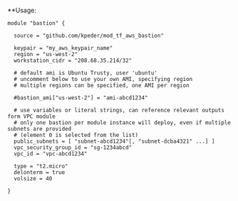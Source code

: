 **Usage:

    module "bastion" {

      source = "github.com/kpeder/mod_tf_aws_bastion"

      keypair = "my_aws_keypair_name"
      region = "us-west-2"
      workstation_cidr = "208.68.35.214/32"

      # default ami is Ubuntu Trusty, user 'ubuntu'
      # uncomment below to use your own AMI, specifying region
      # multiple regions can be specified, one AMI per region

      #bastion_ami["us-west-2"] = "ami-abcd1234"

      # use variables or literal strings, can reference relevant outputs form VPC module
      # only one bastion per module instance will deploy, even if multiple subnets are provided
      # (element 0 is selected from the list)
      public_subnets = [ "subnet-abcd1234"[, "subnet-dcba4321" ...] ]
      vpc_security_group_id = "sg-1234abcd"
      vpc_id = "vpc-abcd1234"

      type = "t2.micro"
      delonterm = true
      volsize = 40

    }


